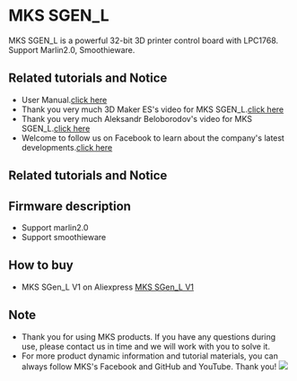 # MKS SGEN_L
MKS SGEN_L is a powerful 32-bit 3D printer control board with LPC1768. Support Marlin2.0, Smoothieware.

## Related tutorials and Notice
- User Manual.[click here](https://github.com/makerbase-mks/SGEN_L/wiki)
- Thank you very much 3D Maker ES's video for MKS SGEN_L.[click here](https://www.youtube.com/watch?v=yO_QBpcF2Rc)
- Thank you very much Aleksandr Beloborodov's video for MKS SGEN_L.[click here](https://www.youtube.com/watch?v=NXs1XujA4tQ)
- Welcome to follow us on Facebook to learn about the company's latest developments.[click here](https://www.facebook.com/Makerbase.mks/)

## Related tutorials and Notice

## Firmware description
- Support marlin2.0
- Support smoothieware

## How to buy
- MKS SGen_L V1 on Aliexpress  [MKS SGen_L V1](https://www.aliexpress.com/item/33036918120.html)

## Note
- Thank you for using MKS products. If you have any questions during use, please contact us in time and we will work with you to solve it.
- For more product dynamic information and tutorial materials, you can always follow MKS's Facebook and GitHub and YouTube. Thank you!
![](https://github.com/makerbase-mks/MKS-Robin-Nano/blob/master/hardware/Image/MKS_FGA.png)
